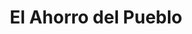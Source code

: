 ---
title: "El Ahorro del Pueblo"
url: /santiago-de-veraguas/el-ahorro-del-pueblo/
shop: Dorfladen
---